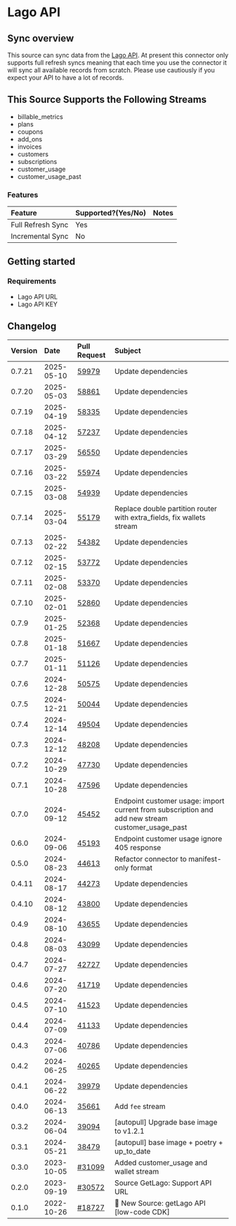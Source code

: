 # Lago API

## Sync overview

This source can sync data from the [Lago API](https://doc.getlago.com/docs/guide/intro/welcome). At present this connector only supports full refresh syncs meaning that each time you use the connector it will sync all available records from scratch. Please use cautiously if you expect your API to have a lot of records.

## This Source Supports the Following Streams

- billable_metrics
- plans
- coupons
- add_ons
- invoices
- customers
- subscriptions
- customer_usage
- customer_usage_past

### Features

| Feature           | Supported?\(Yes/No\) | Notes |
| :---------------- | :------------------- | :---- |
| Full Refresh Sync | Yes                  |       |
| Incremental Sync  | No                   |       |

## Getting started

### Requirements

- Lago API URL
- Lago API KEY

## Changelog

| Version | Date       | Pull Request                                              | Subject                                   |
| :------ | :--------- | :-------------------------------------------------------- | :---------------------------------------- |
| 0.7.21 | 2025-05-10 | [59979](https://github.com/airbytehq/airbyte/pull/59979) | Update dependencies |
| 0.7.20 | 2025-05-03 | [58861](https://github.com/airbytehq/airbyte/pull/58861) | Update dependencies |
| 0.7.19 | 2025-04-19 | [58335](https://github.com/airbytehq/airbyte/pull/58335) | Update dependencies |
| 0.7.18 | 2025-04-12 | [57237](https://github.com/airbytehq/airbyte/pull/57237) | Update dependencies |
| 0.7.17 | 2025-03-29 | [56550](https://github.com/airbytehq/airbyte/pull/56550) | Update dependencies |
| 0.7.16 | 2025-03-22 | [55974](https://github.com/airbytehq/airbyte/pull/55974) | Update dependencies |
| 0.7.15 | 2025-03-08 | [54939](https://github.com/airbytehq/airbyte/pull/54939) | Update dependencies |
| 0.7.14 | 2025-03-04 | [55179](https://github.com/airbytehq/airbyte/pull/55179) | Replace double partition router with extra_fields, fix wallets stream |
| 0.7.13 | 2025-02-22 | [54382](https://github.com/airbytehq/airbyte/pull/54382) | Update dependencies |
| 0.7.12 | 2025-02-15 | [53772](https://github.com/airbytehq/airbyte/pull/53772) | Update dependencies |
| 0.7.11 | 2025-02-08 | [53370](https://github.com/airbytehq/airbyte/pull/53370) | Update dependencies |
| 0.7.10 | 2025-02-01 | [52860](https://github.com/airbytehq/airbyte/pull/52860) | Update dependencies |
| 0.7.9 | 2025-01-25 | [52368](https://github.com/airbytehq/airbyte/pull/52368) | Update dependencies |
| 0.7.8 | 2025-01-18 | [51667](https://github.com/airbytehq/airbyte/pull/51667) | Update dependencies |
| 0.7.7 | 2025-01-11 | [51126](https://github.com/airbytehq/airbyte/pull/51126) | Update dependencies |
| 0.7.6 | 2024-12-28 | [50575](https://github.com/airbytehq/airbyte/pull/50575) | Update dependencies |
| 0.7.5 | 2024-12-21 | [50044](https://github.com/airbytehq/airbyte/pull/50044) | Update dependencies |
| 0.7.4 | 2024-12-14 | [49504](https://github.com/airbytehq/airbyte/pull/49504) | Update dependencies |
| 0.7.3 | 2024-12-12 | [48208](https://github.com/airbytehq/airbyte/pull/48208) | Update dependencies |
| 0.7.2 | 2024-10-29 | [47730](https://github.com/airbytehq/airbyte/pull/47730) | Update dependencies |
| 0.7.1 | 2024-10-28 | [47596](https://github.com/airbytehq/airbyte/pull/47596) | Update dependencies |
| 0.7.0 | 2024-09-12 | [45452](https://github.com/airbytehq/airbyte/pull/45452) | Endpoint customer usage: import current from subscription and add new stream customer_usage_past |
| 0.6.0 | 2024-09-06 | [45193](https://github.com/airbytehq/airbyte/pull/45193) | Endpoint customer usage ignore 405 response |
| 0.5.0 | 2024-08-23 | [44613](https://github.com/airbytehq/airbyte/pull/44613) | Refactor connector to manifest-only format |
| 0.4.11 | 2024-08-17 | [44273](https://github.com/airbytehq/airbyte/pull/44273) | Update dependencies |
| 0.4.10 | 2024-08-12 | [43800](https://github.com/airbytehq/airbyte/pull/43800) | Update dependencies |
| 0.4.9 | 2024-08-10 | [43655](https://github.com/airbytehq/airbyte/pull/43655) | Update dependencies |
| 0.4.8 | 2024-08-03 | [43099](https://github.com/airbytehq/airbyte/pull/43099) | Update dependencies |
| 0.4.7 | 2024-07-27 | [42727](https://github.com/airbytehq/airbyte/pull/42727) | Update dependencies |
| 0.4.6 | 2024-07-20 | [41719](https://github.com/airbytehq/airbyte/pull/41719) | Update dependencies |
| 0.4.5 | 2024-07-10 | [41523](https://github.com/airbytehq/airbyte/pull/41523) | Update dependencies |
| 0.4.4 | 2024-07-09 | [41133](https://github.com/airbytehq/airbyte/pull/41133) | Update dependencies |
| 0.4.3 | 2024-07-06 | [40786](https://github.com/airbytehq/airbyte/pull/40786) | Update dependencies |
| 0.4.2 | 2024-06-25 | [40265](https://github.com/airbytehq/airbyte/pull/40265) | Update dependencies |
| 0.4.1 | 2024-06-22 | [39979](https://github.com/airbytehq/airbyte/pull/39979) | Update dependencies |
| 0.4.0 | 2024-06-13 | [35661](https://github.com/airbytehq/airbyte/pull/35661) | Add `fee` stream |
| 0.3.2 | 2024-06-04 | [39094](https://github.com/airbytehq/airbyte/pull/39094) | [autopull] Upgrade base image to v1.2.1 |
| 0.3.1 | 2024-05-21 | [38479](https://github.com/airbytehq/airbyte/pull/38479) | [autopull] base image + poetry + up_to_date |
| 0.3.0   | 2023-10-05 | [#31099](https://github.com/airbytehq/airbyte/pull/31099) | Added customer_usage and wallet stream    |
| 0.2.0   | 2023-09-19 | [#30572](https://github.com/airbytehq/airbyte/pull/30572) | Source GetLago: Support API URL           |
| 0.1.0   | 2022-10-26 | [#18727](https://github.com/airbytehq/airbyte/pull/18727) | 🎉 New Source: getLago API [low-code CDK] |
